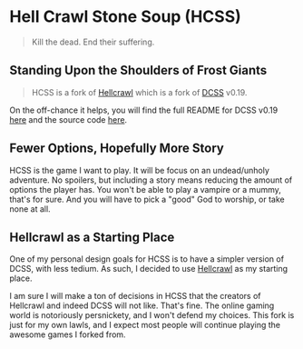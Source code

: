 # Hell Crawl Stone Soup (HCSS)

> Kill the dead. End their suffering.


## Standing Upon the Shoulders of Frost Giants

> HCSS is a fork of [Hellcrawl](https://github.com/Hellmonk/hellcrawl) which is a fork of [DCSS](https://github.com/crawl/crawl) v0.19.

On the off-chance it helps, you will find the full README for DCSS v0.19 [here](README_DCSS_0.19.md) and the source code [here](https://github.com/crawl/crawl/releases/tag/0.19.6).


## Fewer Options, Hopefully More Story

HCSS is the game I want to play. It will be focus on an undead/unholy adventure. No spoilers, but including a story means reducing the amount of options the player has. You won't be
able to play a vampire or a mummy, that's for sure. And you will have to pick a "good" God to worship, or take none at all.


## Hellcrawl as a Starting Place

One of my personal design goals for HCSS is to have a simpler version of DCSS, with less tedium. As such, I decided to use [Hellcrawl](https://github.com/Hellmonk/hellcrawl) as my starting place.

I am sure I will make a ton of decisions in HCSS that the creators of Hellcrawl and indeed DCSS will not like. That's fine. The online gaming world is notoriously persnickety, and I won't defend my
choices. This fork is just for my own lawls, and I expect most people will continue playing the awesome games I forked from.
